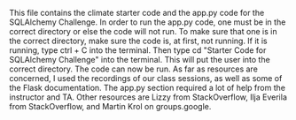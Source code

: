This file contains the climate starter code and the app.py code for the SQLAlchemy Challenge. 
In order to run the app.py code, one must be in the correct directory or else the code will not run. To make sure that one is in the correct directory, make sure the code is, at first, not running. If it is running, 
type ctrl + C into the terminal. Then type cd "Starter Code for SQLAlchemy Challenge" into the terminal. This will put the user into the correct directory. The code can now be run.
As far as resources are concerned, I used the recordings of our class sessions, as well as some of the Flask documentation. The app.py section required a lot of help from the instructor and TA. Other resources are 
Lizzy from StackOverflow, Ilja Everila from StackOverflow, and Martin Krol on groups.google. 
